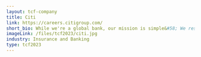 ```yaml
---
layout: tcf-company
title: Citi
link: https://careers.citigroup.com/
short_bio: While we're a global bank, our mission is simple&#58; We responsibly provide financial services that enable growth and economic progress. Our distinct global network of people, data and relationships creates a mindset that allows Citi to spot opportunities, manage risks and connect dots for our clients in ways that others simply cannot.
imageLink: /files/tcf2023/citi.jpg
industry: Insurance and Banking
type: tcf2023
---
```

